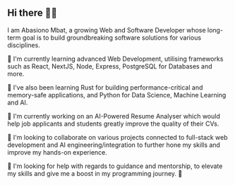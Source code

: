 ## Hi there 👋🫡
I am Abasiono Mbat, a growing Web and Software Developer whose long-term goal
  is to build groundbreaking software solutions for various disciplines.

🌱 I'm currently learning advanced Web Development, utilising frameworks such as
  React, NextJS, Node, Express, PostgreSQL for Databases and more.

🌱 I've also been learning Rust for building performance-critical and memory-safe
  applications, and Python for Data Science, Machine Learning and AI.

🔭 I'm currently working on an AI-Powered Resume Analyser which would help job
  applicants and students greatly improve the quality of their CVs.

👯 I'm looking to collaborate on various projects connected to full-stack web
  development and AI engineering/integration to further hone my skills and improve my
  hands-on experience.

🤔 I'm looking for help with regards to guidance and mentorship, to elevate my skills
  and give me a boost in my programming journey. 🚀
